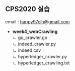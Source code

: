 ## CPS2020 실습

email : happy97cjh@gmail.com

- **week4_webCrawling**  
  ㄴ go_crawler.go  
  ㄴ indeed_crawler.py  
  ㄴ indeed.csv  
  ㄴ hyperledger_crawler.py  
  ㄴ hyperledger_crawling.txt
